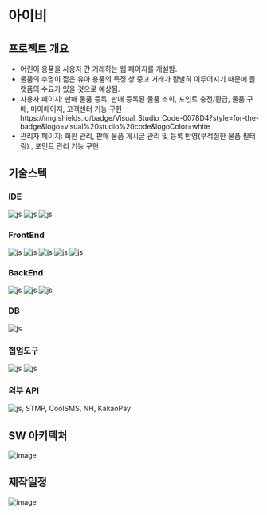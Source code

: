 # 아이비

## 프로젝트 개요
 - 어린이 용품을 사용자 간 거래하는 웹 페이지를 개설함.
 - 물품의 수명이 짧은 유아 용품의 특징 상 중고 거래가 활발히 이루어지기 때문에 플랫폼의 수요가 있을 것으로 예상됨.
 - 사용자 페이지: 판매 물품 등록, 판매 등록된 물품 조회, 포인트 충전/환급, 물품 구매, 마이페이지, 고객센터 기능 구현https://img.shields.io/badge/Visual_Studio_Code-0078D4?style=for-the-badge&logo=visual%20studio%20code&logoColor=white
 - 관리자 페이지: 회원 관리, 판매 물품 게시글 관리 및 등록 반영(부적절한 물품 필터링) , 포인트 관리 기능 구현


## 기술스텍

 ### IDE
   ![js](https://img.shields.io/badge/IntelliJ_IDEA-000000.svg?style=for-the-badge&logo=intellij-idea&logoColor=white)   ![js](https://img.shields.io/badge/Visual_Studio_Code-0078D4?style=for-the-badge&logo=visual%20studio%20code&logoColor=white)   ![js](	https://img.shields.io/badge/Figma-F24E1E?style=for-the-badge&logo=figma&logoColor=white) 

 ### FrontEnd
![js](https://img.shields.io/badge/HTML-239120?style=for-the-badge&logo=html5&logoColor=white)  ![js](	https://img.shields.io/badge/CSS-239120?&style=for-the-badge&logo=css3&logoColor=white)  ![js](https://img.shields.io/badge/JavaScript-F7DF1E?style=for-the-badge&logo=JavaScript&logoColor=white) ![js](	https://img.shields.io/badge/React-20232A?style=for-the-badge&logo=react&logoColor=61DAFB) ![js](https://img.shields.io/badge/Bootstrap-563D7C?style=for-the-badge&logo=bootstrap&logoColor=white) 

 ### BackEnd
![js](https://img.shields.io/badge/Spring-6DB33F?style=for-the-badge&logo=spring&logoColor=white)  ![js](https://img.shields.io/badge/Spring_Security-6DB33F?style=for-the-badge&logo=Spring-Security&logoColor=white)  ![js](https://img.shields.io/badge/apachemaven-C71A36?style=for-the-badge&logo=apachemaven&logoColor=white)

 ### DB
![js](	https://img.shields.io/badge/MariaDB-003545?style=for-the-badge&logo=mariadb&logoColor=white)
 
 ### 협업도구
![js](	https://img.shields.io/badge/GitHub-100000?style=for-the-badge&logo=github&logoColor=white)  ![js](	https://img.shields.io/badge/Notion-000000?style=for-the-badge&logo=notion&logoColor=white)

 ### 외부 API
![js](https://img.shields.io/badge/Kakao-FFCD00?style=for-the-badge&logo=Kakao&logoColor=white), STMP, CoolSMS, NH, KakaoPay

 ## SW 아키텍처
 
 ![image](https://github.com/user-attachments/assets/6ac76814-e870-4b9c-b6f2-416908dbc0e1)

 ## 제작일정

 ![image](https://github.com/user-attachments/assets/775d87a2-601f-4467-be5b-6d01cfac70c7)







